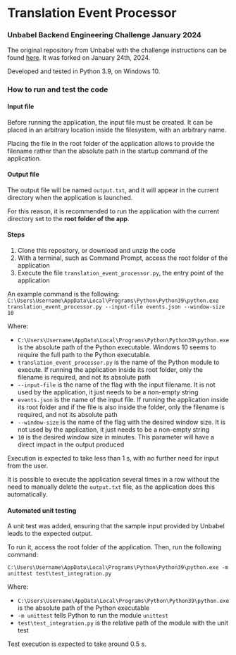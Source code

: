 # Translation Event Processor
### Unbabel Backend Engineering Challenge January 2024

The original repository from Unbabel with the challenge instructions can be found [here](https://github.com/Unbabel/backend-engineering-challenge). It was forked on January 24th, 2024.

Developed and tested in Python 3.9, on Windows 10.

### How to run and test the code

#### Input file

Before running the application, the input file must be created. It can be placed in an arbitrary location inside the filesystem, with an arbitrary name.

Placing the file in the root folder of the application allows to provide the filename rather than the absolute path in the startup command of the application.

#### Output file

The output file will be named ``output.txt``, and it will appear in the current directory when the application is launched.

For this reason, it is recommended to run the application with the current directory set to the **root folder of the app**.

#### Steps

1. Clone this repository, or download and unzip the code
2. With a terminal, such as Command Prompt, access the root folder of the application
3. Execute the file ``translation_event_processor.py``, the entry point of the application

An example command is the following:
``C:\Users\Username\AppData\Local\Programs\Python\Python39\python.exe translation_event_processor.py --input-file events.json --window-size 10``

Where:
- ``C:\Users\Username\AppData\Local\Programs\Python\Python39\python.exe`` is the absolute path of the Python executable. Windows 10 seems to require the full path to the Python executable.
- ``translation_event_processor.py`` is the name of the Python module to execute. If running the application inside its root folder, only the filename is required, and not its absolute path
- ``--input-file`` is the name of the flag with the input filename. It is not used by the application, it just needs to be a non-empty string
- ``events.json`` is the name of the input file. If running the application inside its root folder and if the file is also inside the folder, only the filename is required, and not its absolute path
- ``--window-size`` is the name of the flag with the desired window size. It is not used by the application, it just needs to be a non-empty string
- ``10`` is the desired window size in minutes. This parameter will have a direct impact in the output produced

Execution is expected to take less than 1 s, with no further need for input from the user.

It is possible to execute the application several times in a row without the need to manually delete the ``output.txt`` file, as the application does this automatically.

#### Automated unit testing

A unit test was added, ensuring that the sample input provided by Unbabel leads to the expected output.

To run it, access the root folder of the application. Then, run the following command:

``C:\Users\Username\AppData\Local\Programs\Python\Python39\python.exe -m unittest test\test_integration.py``

Where:

- ``C:\Users\Username\AppData\Local\Programs\Python\Python39\python.exe`` is the absolute path of the Python executable
- ``-m unittest`` tells Python to run the module ``unittest``
- ``test\test_integration.py`` is the relative path of the module with the unit test

Test execution is expected to take around 0.5 s.